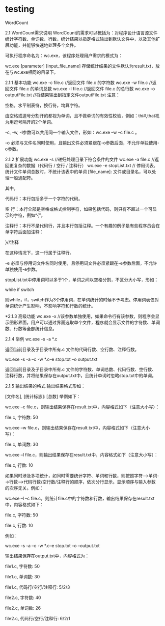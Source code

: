 # testing
WordCount

2.1  WordCount需求说明
WordCount的需求可以概括为：对程序设计语言源文件统计字符数、单词数、行数，统计结果以指定格式输出到默认文件中，以及其他扩展功能，并能够快速地处理多个文件。

可执行程序命名为：wc.exe，该程序处理用户需求的模式为：

wc.exe [parameter] [input_file_name]
存储统计结果的文件默认为result.txt，放在与wc.exe相同的目录下。

2.1.1 基本功能
wc.exe -c file.c     //返回文件 file.c 的字符数
wc.exe -w file.c     //返回文件 file.c 的单词总数
wc.exe -l file.c     //返回文件 file.c 的总行数
wc.exe -o outputFile.txt     //将结果输出到指定文件outputFile.txt
注意：

空格，水平制表符，换行符，均算字符。

由空格或逗号分割开的都视为单词，且不做单词的有效性校验，例如：thi#,that视为用逗号隔开的2个单词。

-c, -w, -l参数可以共用同一个输入文件，形如：wc.exe –w –c file.c 。

-o 必须与文件名同时使用，且输出文件必须紧跟在-o参数后面，不允许单独使用-o参数。 

2.1.2 扩展功能
wc.exe -s            //递归处理目录下符合条件的文件
wc.exe -a file.c     //返回更复杂的数据（代码行 / 空行 / 注释行）
wc.exe -e stopList.txt  // 停用词表，统计文件单词总数时，不统计该表中的单词
[file_name]: 文件或目录名，可以处理一般通配符。

其中，

代码行：本行包括多于一个字符的代码。

空   行：本行全部是空格或格式控制字符，如果包括代码，则只有不超过一个可显示的字符，例如“{”。

注释行：本行不是代码行，并且本行包括注释。一个有趣的例子是有些程序员会在单字符后面加注释：

}//注释

在这种情况下，这一行属于注释行。

-e 必须与停用词文件名同时使用，且停用词文件必须紧跟在-e参数后面，不允许单独使用-e参数。

stopList.txt中停用词可以多于1个，单词之间以空格分割，不区分大小写，形如：

while if switch

则while，if，switch作为3个停用词，在单词统计的时候不予考虑。停用词表仅对单词统计产生影响，不影响字符和行数的统计。

*2.1.3 高级功能
wc.exe -x  //该参数单独使用，如果命令行有该参数，则程序会显示图形界面，用户可以通过界面选取单个文件，程序就会显示文件的字符数、单词数、行数等全部统计信息。
 

2.1.4 举例
wc.exe -s -a *.c

返回当前目录及子目录中所有.c 文件的代码行数、空行数、注释行数。

wc.exe -s -a –c -w *.c–e stop.txt –o output.txt

返回当前目录及子目录中所有.c 文件的字符数、单词总数、代码行数、空行数、注释行数，并将结果保存在output.txt中，且统计单词时忽略stop.txt中的单词。

2.1.5 输出结果的格式
输出结果格式形如：

[文件名], [统计标志]: [总数]
举例如下：

wc.exe –c file.c，则输出结果保存在result.txt中，内容格式如下（注意大小写）：

file.c, 字符数: 50

wc.exe –w file.c，则输出结果保存在result.txt中，内容格式如下（注意大小写）：

file.c, 单词数: 30

wc.exe –l file.c，则输出结果保存在result.txt中，内容格式如下（注意大小写）：

file.c, 行数: 10

 如果同时涉及多项统计，如同时需要统计字符、单词和行数，则按照字符-->单词-->行数-->代码行数/空行数/注释行的顺序，依次分行显示。显示顺序与输入参数的次序无关。例如：

wc.exe –l –c file.c，则统计file.c中的字符数和行数，输出结果保存在result.txt中，内容格式如下：

file.c, 字符数: 50

file.c, 行数: 10

 例如：

wc.exe -s -a –c -w *.c–e stop.txt –o –output.txt

输出结果保存在output.txt中，内容格式为：

file1.c, 字符数: 50

file1.c, 单词数: 30

file1.c, 代码行/空行/注释行: 5/2/3

file2.c, 字符数: 40

file2.c, 单词数: 26

file2.c, 代码行/空行/注释行: 6/2/1
